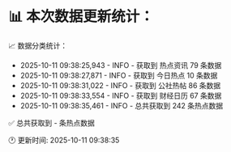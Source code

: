 📊 本次数据更新统计：
==========================

📈 数据分类统计：
- 2025-10-11 09:38:25,943 - INFO - 获取到 热点资讯 79 条数据
- 2025-10-11 09:38:27,871 - INFO - 获取到 今日热点 10 条数据
- 2025-10-11 09:38:31,022 - INFO - 获取到 公社热帖 86 条数据
- 2025-10-11 09:38:33,554 - INFO - 获取到 财经日历 67 条数据
- 2025-10-11 09:38:35,461 - INFO - 总共获取到 242 条热点数据

✅ 总共获取到 - 条热点数据

🕐 更新时间: 2025-10-11 09:38:35
